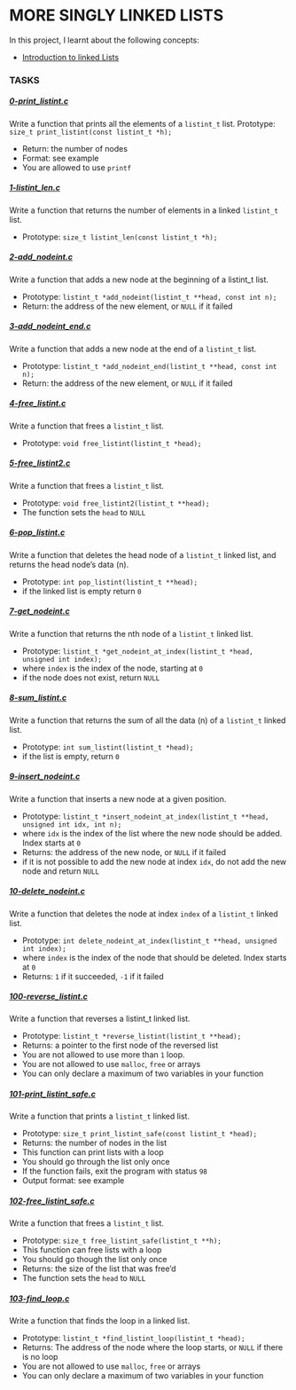 # MORE SINGLY LINKED LISTS

In this project, I learnt about the following concepts:
* [Introduction to linked Lists](https://www.youtube.com/results?search_query=linked+lists)

### TASKS

##### [0-print_listint.c](https://github.com/Dalvin984/alx-low_level_programming/blob/master/0x13-more_singly_linked_lists/0-print_listint.c)
Write a function that prints all the elements of a `listint_t` list.
Prototype: `size_t print_listint(const listint_t *h);`
* Return: the number of nodes
* Format: see example
* You are allowed to use `printf`

##### [1-listint_len.c](https://github.com/Dalvin984/alx-low_level_programming/blob/master/0x13-more_singly_linked_lists/1-listint_len.c)
Write a function that returns the number of elements in a linked `listint_t` list.
* Prototype: `size_t listint_len(const listint_t *h);`

##### [2-add_nodeint.c](https://github.com/Dalvin984/alx-low_level_programming/blob/master/0x13-more_singly_linked_lists/2-add_nodeint.c)
Write a function that adds a new node at the beginning of a listint_t list.
* Prototype: `listint_t *add_nodeint(listint_t **head, const int n);`
* Return: the address of the new element, or `NULL` if it failed

##### [3-add_nodeint_end.c](https://github.com/Dalvin984/alx-low_level_programming/blob/master/0x13-more_singly_linked_lists/3-add_nodeint_end.c)
Write a function that adds a new node at the end of a `listint_t` list.
* Prototype: `listint_t *add_nodeint_end(listint_t **head, const int n);`
* Return: the address of the new element, or `NULL` if it failed


##### [4-free_listint.c](https://github.com/Dalvin984/alx-low_level_programming/blob/master/0x13-more_singly_linked_lists/4-free_listint.c)
Write a function that frees a `listint_t` list.
* Prototype: `void free_listint(listint_t *head);`


##### [5-free_listint2.c](https://github.com/Dalvin984/alx-low_level_programming/blob/master/0x13-more_singly_linked_lists/5-free_listint2.c)
Write a function that frees a `listint_t` list.
* Prototype: `void free_listint2(listint_t **head);`
* The function sets the `head` to `NULL`

##### [6-pop_listint.c](https://github.com/Dalvin984/alx-low_level_programming/blob/master/0x13-more_singly_linked_lists/6-pop_listint.c)
Write a function that deletes the head node of a `listint_t` linked list, and returns the head node’s data (n).
* Prototype: `int pop_listint(listint_t **head);`
* if the linked list is empty return `0`


##### [7-get_nodeint.c](https://github.com/Dalvin984/alx-low_level_programming/blob/master/0x13-more_singly_linked_lists/7-get_nodeint.c)
Write a function that returns the nth node of a `listint_t` linked list.
* Prototype: `listint_t *get_nodeint_at_index(listint_t *head, unsigned int index);`
* where `index` is the index of the node, starting at `0`
* if the node does not exist, return `NULL`


##### [8-sum_listint.c](https://github.com/Dalvin984/alx-low_level_programming/blob/master/0x13-more_singly_linked_lists/8-sum_listint.c)
Write a function that returns the sum of all the data (n) of a `listint_t` linked list.
* Prototype: `int sum_listint(listint_t *head);`
* if the list is empty, return `0`


##### [9-insert_nodeint.c](https://github.com/Dalvin984/alx-low_level_programming/blob/master/0x13-more_singly_linked_lists/9-insert_nodeint.c)
Write a function that inserts a new node at a given position.
* Prototype: `listint_t *insert_nodeint_at_index(listint_t **head, unsigned int idx, int n);`
* where `idx` is the index of the list where the new node should be added. Index starts at `0`
* Returns: the address of the new node, or `NULL` if it failed
* if it is not possible to add the new node at index `idx`, do not add the new node and return `NULL`


##### [10-delete_nodeint.c](https://github.com/Dalvin984/alx-low_level_programming/blob/master/0x13-more_singly_linked_lists/10-delete_nodeint.c)
Write a function that deletes the node at index `index` of a `listint_t` linked list.
* Prototype: `int delete_nodeint_at_index(listint_t **head, unsigned int index);`
* where `index` is the index of the node that should be deleted. Index starts at `0`
* Returns: `1` if it succeeded, `-1` if it failed


##### [100-reverse_listint.c](https://github.com/Dalvin984/alx-low_level_programming/blob/master/0x13-more_singly_linked_lists/100-reverse_listint.c)
Write a function that reverses a listint_t linked list.
* Prototype: `listint_t *reverse_listint(listint_t **head);`
* Returns: a pointer to the first node of the reversed list
* You are not allowed to use more than `1` loop.
* You are not allowed to use `malloc`, `free` or arrays
* You can only declare a maximum of two variables in your function


##### [101-print_listint_safe.c](https://github.com/Dalvin984/alx-low_level_programming/blob/master/0x13-more_singly_linked_lists/101-print_listint_safe.c)
Write a function that prints a `listint_t` linked list.
* Prototype: `size_t print_listint_safe(const listint_t *head);`
* Returns: the number of nodes in the list
* This function can print lists with a loop
* You should go through the list only once
* If the function fails, exit the program with status `98`
* Output format: see example

##### [102-free_listint_safe.c](https://github.com/Dalvin984/alx-low_level_programming/blob/master/0x13-more_singly_linked_lists/102-free_listint_safe.c)
Write a function that frees a `listint_t` list.
* Prototype: `size_t free_listint_safe(listint_t **h);`
* This function can free lists with a loop
* You should go though the list only once
* Returns: the size of the list that was free’d
* The function sets the `head` to `NULL`


##### [103-find_loop.c](https://github.com/Dalvin984/alx-low_level_programming/blob/master/0x13-more_singly_linked_lists/103-find_loop.c)
Write a function that finds the loop in a linked list.
* Prototype: `listint_t *find_listint_loop(listint_t *head);`
* Returns: The address of the node where the loop starts, or `NULL` if there is no loop
* You are not allowed to use `malloc`, `free` or arrays
* You can only declare a maximum of two variables in your function



